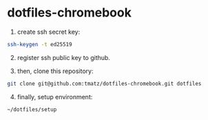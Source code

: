 # dotfiles-chromebook

1. create ssh secret key:

```bash
ssh-keygen -t ed25519
```

2. register ssh public key to github.

3. then, clone this repository:

```bash
git clone git@github.com:tmatz/dotfiles-chromebook.git dotfiles
```

4. finally, setup environment:

```bash
~/dotfiles/setup
```
